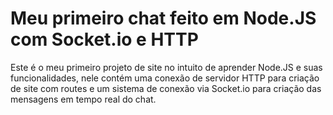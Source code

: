 # Meu primeiro chat feito em Node.JS com Socket.io e HTTP
Este é o meu primeiro projeto de site no intuito de aprender Node.JS e suas funcionalidades, nele contém uma conexão de servidor HTTP para criação de site com routes e um sistema de conexão via Socket.io para criação das mensagens em tempo real do chat.